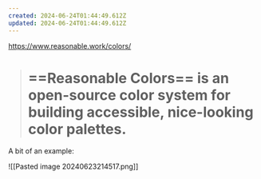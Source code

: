 ```yaml
---
created: 2024-06-24T01:44:49.612Z
updated: 2024-06-24T01:44:49.612Z
---
```

https://www.reasonable.work/colors/

> # ==Reasonable Colors== is an open-source color system for building accessible, nice-looking color palettes.

A bit of an example:

![[Pasted image 20240623214517.png]]